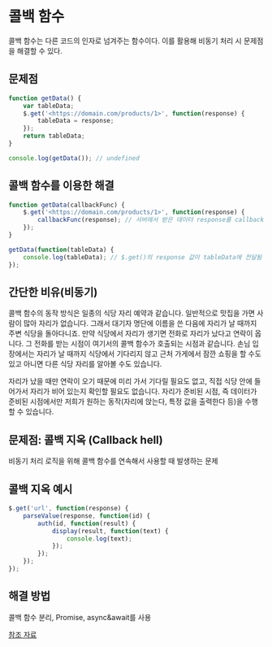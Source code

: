# 콜백 함수

콜백 함수는 다른 코드의 인자로 넘겨주는 함수이다. 이를 활용해 비동기 처리 시 문제점을 해결할 수 있다.



## 문제점 <by Captain PANGYO>

```jsx
function getData() {
	var tableData;
	$.get('<https://domain.com/products/1>', function(response) {
		tableData = response;
	});
	return tableData;
}

console.log(getData()); // undefined
```



## 콜백 함수를 이용한 해결 <by Captain PANGYO>

```jsx
function getData(callbackFunc) {
	$.get('<https://domain.com/products/1>', function(response) {
		callbackFunc(response); // 서버에서 받은 데이터 response를 callbackFunc() 함수에 넘겨줌
	});
}

getData(function(tableData) {
	console.log(tableData); // $.get()의 response 값이 tableData에 전달됨
});
```



## 간단한 비유(비동기) <by Captain PANGYO>

콜백 함수의 동작 방식은 일종의 식당 자리 예약과 같습니다. 일반적으로 맛집을 가면 사람이 많아 자리가 없습니다. 그래서 대기자 명단에 이름을 쓴 다음에 자리가 날 때까지 주변 식당을 돌아다니죠. 만약 식당에서 자리가 생기면 전화로 자리가 났다고 연락이 옵니다. 그 전화를 받는 시점이 여기서의 콜백 함수가 호출되는 시점과 같습니다. 손님 입장에서는 자리가 날 때까지 식당에서 기다리지 않고 근처 가게에서 잠깐 쇼핑을 할 수도 있고 아니면 다른 식당 자리를 알아볼 수도 있습니다.

자리가 났을 때만 연락이 오기 때문에 미리 가서 기다릴 필요도 없고, 직접 식당 안에 들어가서 자리가 비어 있는지 확인할 필요도 없습니다. 자리가 준비된 시점, 즉 데이터가 준비된 시점에서만 저희가 원하는 동작(자리에 앉는다, 특정 값을 출력한다 등)을 수행할 수 있습니다.



## 문제점: 콜백 지옥 (Callback hell)

비동기 처리 로직을 위해 콜백 함수를 연속해서 사용할 때 발생하는 문제



## 콜백 지옥 예시 <by Captain PANGYO>

```jsx
$.get('url', function(response) {
	parseValue(response, function(id) {
		auth(id, function(result) {
			display(result, function(text) {
				console.log(text);
			});
		});
	});
});
```



## 해결 방법

콜백 함수 분리, Promise, async&await를 사용



[참조 자료](https://joshua1988.github.io/web-development/javascript/javascript-asynchronous-operation/)